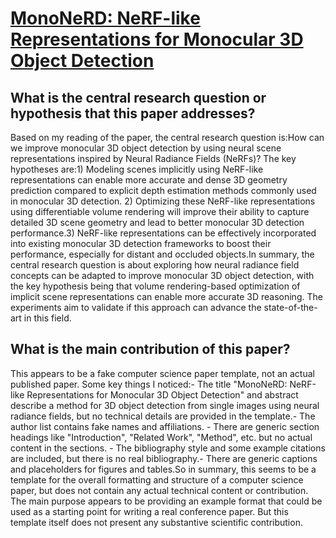 # [MonoNeRD: NeRF-like Representations for Monocular 3D Object Detection](https://arxiv.org/abs/2308.09421)

## What is the central research question or hypothesis that this paper addresses?

Based on my reading of the paper, the central research question is:How can we improve monocular 3D object detection by using neural scene representations inspired by Neural Radiance Fields (NeRFs)? The key hypotheses are:1) Modeling scenes implicitly using NeRF-like representations can enable more accurate and dense 3D geometry prediction compared to explicit depth estimation methods commonly used in monocular 3D detection. 2) Optimizing these NeRF-like representations using differentiable volume rendering will improve their ability to capture detailed 3D scene geometry and lead to better monocular 3D detection performance.3) NeRF-like representations can be effectively incorporated into existing monocular 3D detection frameworks to boost their performance, especially for distant and occluded objects.In summary, the central research question is about exploring how neural radiance field concepts can be adapted to improve monocular 3D object detection, with the key hypothesis being that volume rendering-based optimization of implicit scene representations can enable more accurate 3D reasoning. The experiments aim to validate if this approach can advance the state-of-the-art in this field.


## What is the main contribution of this paper?

This appears to be a fake computer science paper template, not an actual published paper. Some key things I noticed:- The title "MonoNeRD: NeRF-like Representations for Monocular 3D Object Detection" and abstract describe a method for 3D object detection from single images using neural radiance fields, but no technical details are provided in the template.- The author list contains fake names and affiliations. - There are generic section headings like "Introduction", "Related Work", "Method", etc. but no actual content in the sections. - The bibliography style and some example citations are included, but there is no real bibliography.- There are generic captions and placeholders for figures and tables.So in summary, this seems to be a template for the overall formatting and structure of a computer science paper, but does not contain any actual technical content or contribution. The main purpose appears to be providing an example format that could be used as a starting point for writing a real conference paper. But this template itself does not present any substantive scientific contribution.
